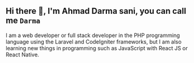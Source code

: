 ## Hi there 👋, I'm Ahmad Darma sani, you can call me ``Darma``

I am a web developer or full stack developer in the PHP programming language using the Laravel and CodeIgniter frameworks, but I am also learning new things in programming such as JavaScript with React JS or React Native.

<!--
**Ahmadsani31/Ahmadsani31** is a ✨ _special_ ✨ repository because its `README.md` (this file) appears on your GitHub profile.

Here are some ideas to get you started:

- 🔭 I’m currently working on ...
- 🌱 I’m currently learning ...
- 👯 I’m looking to collaborate on ...
- 🤔 I’m looking for help with ...
- 💬 Ask me about ...
- 📫 How to reach me: ...
- 😄 Pronouns: ...
- ⚡ Fun fact: ...
-->
